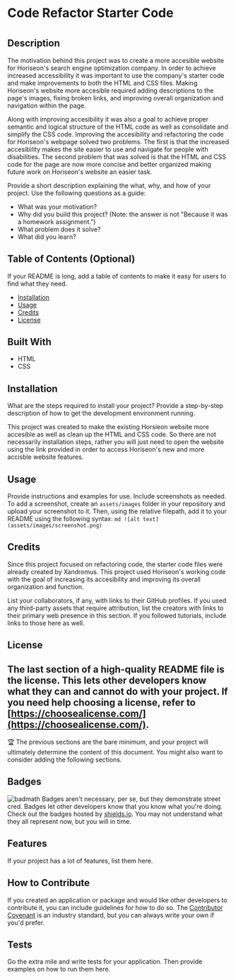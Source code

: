 # Code Refactor Starter Code
# <Horiseon-Refactoring>

## Description
The motivation behind this project was to create a more accesible website for Horiseon's search engine optimization company. In order to achieve increased accessibility it was important to use the company's starter code and make improvements to both the HTML and CSS files. Making Horiseon's website more accesible required adding descriptions to the page's images, fixing broken links, and improving overall organization and navigation within the page. 

Along with improving accesibility it was also a goal to achieve proper semantic and logical structure of the HTML code as well as consolidate and simplify the CSS code. Improving the accesibility and refactoring the code for Horiseon's webpage solved two problems. The first is that the increased accesibility makes the site easier to use and navigate for people with disabilities. The second problem that was solved is that the HTML and CSS code for the page are now more concise and better organized making future work on Horiseon's website an easier task. 

Provide a short description explaining the what, why, and how of your project. Use the following questions as a guide:
- What was your motivation?
- Why did you build this project? (Note: the answer is not "Because it was a homework assignment.")
- What problem does it solve?
- What did you learn?

## Table of Contents (Optional)
If your README is long, add a table of contents to make it easy for users to find what they need.
- [Installation](#installation)
- [Usage](#usage)
- [Credits](#credits)
- [License](#license)

## Built With
* HTML
* CSS

## Installation
What are the steps required to install your project? Provide a step-by-step description of how to get the development environment running.

This project was created to make the existing Horsieon website more accesible as well as clean up the HTML and CSS code. So there are not necessarily installation steps, rather you will just need to open the website using the link provided in order to access Horiseon's new and more accisble website features.

## Usage
Provide instructions and examples for use. Include screenshots as needed.
To add a screenshot, create an `assets/images` folder in your repository and upload your screenshot to it. Then, using the relative filepath, add it to your README using the following syntax:
    ```md
    ![alt text](assets/images/screenshot.png)
    ```
## Credits
Since this project focused on refactoring code, the starter code files were already created by Xandromus. This project used Horiseon's working code with the goal of increasing its accesibility and improving its overall organization and function.

List your collaborators, if any, with links to their GitHub profiles.
If you used any third-party assets that require attribution, list the creators with links to their primary web presence in this section.
If you followed tutorials, include links to those here as well.
## License
The last section of a high-quality README file is the license. This lets other developers know what they can and cannot do with your project. If you need help choosing a license, refer to [https://choosealicense.com/](https://choosealicense.com/).
---
🏆 The previous sections are the bare minimum, and your project will ultimately determine the content of this document. You might also want to consider adding the following sections.
## Badges
![badmath](https://img.shields.io/github/languages/top/nielsenjared/badmath)
Badges aren't necessary, per se, but they demonstrate street cred. Badges let other developers know that you know what you're doing. Check out the badges hosted by [shields.io](https://shields.io/). You may not understand what they all represent now, but you will in time.
## Features
If your project has a lot of features, list them here.
## How to Contribute
If you created an application or package and would like other developers to contribute it, you can include guidelines for how to do so. The [Contributor Covenant](https://www.contributor-covenant.org/) is an industry standard, but you can always write your own if you'd prefer.
## Tests
Go the extra mile and write tests for your application. Then provide examples on how to run them here.